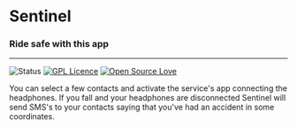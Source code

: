# Sentinel
### Ride safe with this app
------

![Status](https://img.shields.io/badge/Status-In%20progress-green.svg) [![GPL Licence](https://badges.frapsoft.com/os/gpl/gpl.png?v=103)](https://opensource.org/licenses/GPL-3.0/) [![Open Source Love](https://badges.frapsoft.com/os/v2/open-source.svg?v=103)](https://github.com/ellerbrock/open-source-badges/)





You can select a few contacts and activate the service's app connecting the headphones. If you fall and your headphones are disconnected  Sentinel will send SMS's to your contacts saying that you've had an accident in some coordinates. 


